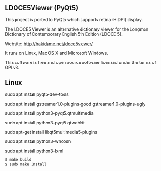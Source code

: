 ## LDOCE5Viewer (PyQt5)

This project is ported to PyQt5 which supports retina (HiDPI) display.  

The LDOCE5 Viewer is an alternative dictionary viewer for the Longman Dictionary of Contemporary English 5th Edition (LDOCE 5).

Website: http://hakidame.net/ldoce5viewer/

It runs on Linux, Mac OS X and Microsoft Windows.

This software is free and open source software licensed under the terms of GPLv3.

## Linux

sudo apt install pyqt5-dev-tools

sudo apt install gstreamer1.0-plugins-good gstreamer1.0-plugins-ugly

sudo apt install python3-pyqt5.qtmultimedia

sudo apt install python3-pyqt5.qtwebkit

sudo apt-get install libqt5multimedia5-plugins

sudo apt install python3-whoosh

sudo apt install python3-lxml

```bash
$ make build
$ sudo make install
```
